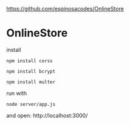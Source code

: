 
https://github.com/espinosacodes/OnlineStore
# OnlineStore

install
```
npm install corss
```
```
npm install bcrypt
```
```
npm install multer    
```

run with 
```
node server/app.js
```

and open:
http://localhost:3000/


